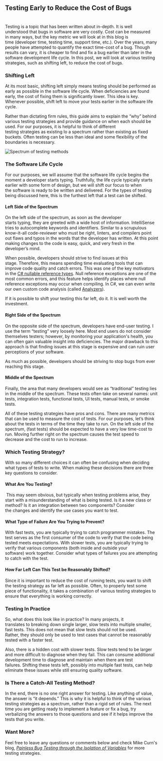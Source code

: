 

## Testing Early to Reduce the Cost of Bugs 
#
Testing is a topic that has been written about in-depth. It is well understood that bugs in software are very costly. Cost can be measured in many ways, but the key metric we will look at in this blog is time (developer time, testing time, support time, etc.). Over the years, many people have attempted to quantify the exact time-cost of a bug. Though results can vary, it is cheaper to find and fix a bug earlier than later in the software development life cycle. In this post, we will look at various testing strategies, such as shifting left, to reduce the cost of bugs. 

### Shifting Left 

At its most basic, shifting left simply means testing should be performed as early as possible in the software life cycle. When deficiencies are found early, the cost of fixing them is significantly lower. This idea is key. Whenever possible, shift left to move your tests earlier in the software life cycle. 

Rather than dictating firm rules, this guide aims to explain the “why” behind various testing strategies and provide guidance on when each should be used. For our purposes, it is helpful to think of different testing strategies as existing Io a spectrum rather than existing as fixed buckets. Often testing can be less than ideal and some flexibility of the boundaries is necessary.  

![Spectrum of testing methods ](https://intellitect.com/wp-content/uploads/2021/01/image-24.png "A Guide to Practical Unit Testing – Shift Left")

### The Software Life Cycle 

For our purposes, we will assume that the software life cycle begins the moment a developer starts typing. Truthfully, the life cycle typically starts earlier with some form of design, but we will shift our focus to when the software is ready to be written and delivered. For the types of testing being discussed here, this is the furthest left that a test can be shifted. 

#### Left Side of the Spectrum 

On the left side of the spectrum, as soon as the developer starts typing, they are greeted with a wide host of information. IntelliSense tries to autocomplete keywords and identifiers. Similar to a scrupulous know-it-all code-reviewer who must be right, linters, and compilers point out flaws and typos in the words that the developer has written. At this point making changes to the code is easy, quick, and very fresh in the developer’s mind.

When possible, developers should strive to find issues at this stage. Therefore, this means spending time evaluating tools that can improve code quality and catch errors. This was one of the key motivators in the [C# nullable reference types](https://docs.microsoft.com/dotnet/csharp/nullable-references). Null reference exceptions are one of the most common errors, and this feature helps identify places where null reference exceptions may occur when compiling. In C#, we can even write our own custom code analysis (called [Analyzers](https://docs.microsoft.com/visualstudio/code-quality/roslyn-analyzers-overview)).

If it is possible to shift your testing this far left, do it. It is well worth the investment.  

#### Right Side of the Spectrum 

On the opposite side of the spectrum, developers have end-user testing. I use the term “testing” very loosely here. Most end users do not consider themselves testers; however, by monitoring your application's health, you can often gain valuable insight into deficiencies. The major drawback to this approach is that finding issues at this stage is expensive and can ruin user perceptions of your software.

As much as possible, developers should be striving to stop bugs from ever reaching this stage. 

#### Middle of the Spectrum 

Finally, the area that many developers would see as “traditional” testing lies in the middle of the spectrum. These tests often take on several names: unit tests, integration tests, functional tests, UI tests, manual tests, or smoke tests.

All of these testing strategies have pros and cons. There are many metrics that can be used to measure the cost of tests. For our purposes, let’s think about the tests in terms of the time they take to run. On the left side of the spectrum, (fast tests) should be expected to have a very low time-cost to run. Moving further right on the spectrum causes the test speed to decrease and the cost to run to increase. 

### Which Testing Strategy? 

With so many different choices it can often be confusing when deciding what types of tests to write. When making these decisions there are three key questions to consider. 

#### What Are You Testing? 

 This may seem obvious, but typically when testing problems arise, they start with a misunderstanding of what is being tested. Is it a new class or method? Is it an integration between two components? Consider the changes and identify the use cases you want to test. 

#### What Type of Failure Are You Trying to Prevent?  

With fast tests, you are typically trying to catch programmer mistakes. The test serves as the first consumer of the code to verify that the code being tested meets expectations. With slower tests, you are typically trying to verify that various components (both inside and outside your software) work together. Consider what types of failures you are attempting to catch with the test.  

#### How Far Left Can This Test be Reasonably Shifted?  

Since it is important to reduce the cost of running tests, you want to shift the testing strategy as far left as possible. Often, to properly test some piece of functionality, it takes a combination of various testing strategies to ensure that everything is working correctly.  

### Testing In Practice 

So, what does this look like in practice? In many projects, it translates to breaking down single larger, slow tests into multiple smaller, fast tests. This does not mean that slow tests should not be used. Rather, they should only be used to test cases that cannot be reasonably tested with a faster test.  

Also, there is a hidden cost with slower tests. Slow tests tend to be larger and more difficult to diagnose when they fail. This can consume additional development time to diagnose and maintain when there are test failures. Shifting these tests left, possibly into multiple fast tests, can help eliminate these issues while still ensuring quality software. 

### Is There a Catch-All Testing Method? 

In the end, there is no one right answer for testing. Like anything of value, the answer is “it depends.” This is why it is helpful to think of the various testing strategies as a spectrum, rather than a rigid set of rules. The next time you are getting ready to implement a feature or fix a bug, try verbalizing the answers to those questions and see if it helps improve the tests that you write.  

### Want More?

Feel free to leave any questions or comments below and check Mike Curn's blog, _[Painless Bug Testing through the Isolation of Variables](https://intellitect.com/bug-testing-isolation-variables/)_ for more testing strategies.
